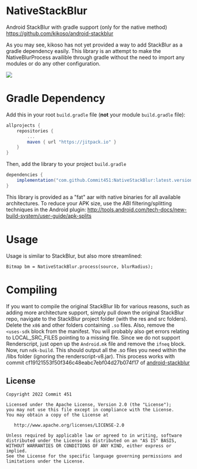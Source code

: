 # NativeStackBlur
Android StackBlur with gradle support (only for the native method) https://github.com/kikoso/android-stackblur

As you may see, kikoso has not yet provided a way to add StackBlur as a gradle dependency easily. This library is an attempt to make the NativeBlurProcess availible through gradle without the need to import any modules or do any other configuration.

[![](https://jitpack.io/v/Commit451/NativeStackBlur.svg)](https://jitpack.io/#Commit451/NativeStackBlur)

# Gradle Dependency

Add this in your root `build.gradle` file (**not** your module `build.gradle` file):

```gradle
allprojects {
	repositories {
		...
		maven { url "https://jitpack.io" }
	}
}
```

Then, add the library to your project `build.gradle`
```gradle
dependencies {
    implementation("com.github.Commit451:NativeStackBlur:latest.version.here")
}
```

This library is provided as a "fat" aar with native binaries for all available architectures. To
reduce your APK size, use the ABI filtering/splitting techniques in the Android plugin:
http://tools.android.com/tech-docs/new-build-system/user-guide/apk-splits

# Usage
Usage is similar to StackBlur, but also more streamlined:

```
Bitmap bm = NativeStackBlur.process(source, blurRadius);
```

# Compiling
If you want to compile the original StackBlur lib for various reasons, such as adding more architecture support, simply pull down the original StackBlur repo, navigate to the StackBlur project folder (with the res and src folders). Delete the `x86` and other folders containing `.so` files. Also, remove the `<uses-sdk` block from the manifest. You will probably also get errors relating to LOCAL_SRC_FILES pointing to a missing file. Since we do not support Renderscript, just open up the `Android.mk` file and remove the `ifneq` block. Now, run `ndk-build`. This should output all the .so files you need within the /libs folder (ignoring the renderscript-v8.jar). This process works with commit cf19121553f50f346c48eabc7ebf04d27b074f17 of [android-stackblur](https://github.com/kikoso/android-stackblur)

License
--------

    Copyright 2022 Commit 451

    Licensed under the Apache License, Version 2.0 (the "License");
    you may not use this file except in compliance with the License.
    You may obtain a copy of the License at

       http://www.apache.org/licenses/LICENSE-2.0

    Unless required by applicable law or agreed to in writing, software
    distributed under the License is distributed on an "AS IS" BASIS,
    WITHOUT WARRANTIES OR CONDITIONS OF ANY KIND, either express or implied.
    See the License for the specific language governing permissions and
    limitations under the License.
